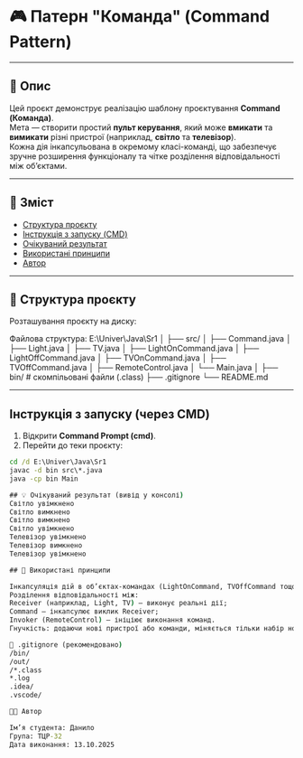 # 🎮 Патерн "Команда" (Command Pattern)

---

## 📘 Опис
Цей проєкт демонструє реалізацію шаблону проєктування **Command (Команда)**.  
Мета — створити простий **пульт керування**, який може **вмикати** та **вимикати** різні пристрої (наприклад, **світло** та **телевізор**).  
Кожна дія інкапсульована в окремому класі-команді, що забезпечує зручне розширення функціоналу та чітке розділення відповідальності між об’єктами.

---

## 🧭 Зміст
- [Структура проєкту](#-структура-проєкту)  
- [Інструкція з запуску (CMD)](#-інструкція-з-запуску-cmd)  
- [Очікуваний результат](#-очікуваний-результат)  
- [Використані принципи](#-використані-принципи)  
- [Автор](#-автор)

---

## 🧩 Структура проєкту
Розташування проєкту на диску:

Файлова структура:
E:\Univer\Java\Sr1
│
├── src/
│ ├── Command.java
│ ├── Light.java
│ ├── TV.java
│ ├── LightOnCommand.java
│ ├── LightOffCommand.java
│ ├── TVOnCommand.java
│ ├── TVOffCommand.java
│ ├── RemoteControl.java
│ └── Main.java
│
├── bin/ # скомпільовані файли (.class)
├── .gitignore
└── README.md

---

## Інструкція з запуску (через CMD)

1. Відкрити **Command Prompt (cmd)**.  
2. Перейти до теки проєкту:
```cmd
cd /d E:\Univer\Java\Sr1
javac -d bin src\*.java
java -cp bin Main

## 💡 Очікуваний результат (вивід у консолі)
Світло увімкнено
Світло вимкнено
Світло вимкнено
Світло увімкнено
Телевізор увімкнено
Телевізор вимкнено
Телевізор увімкнено

## 🧠 Використані принципи

Інкапсуляція дій в об’єктах-командах (LightOnCommand, TVOffCommand тощо).
Розділення відповідальності між:
Receiver (наприклад, Light, TV) — виконує реальні дії;
Command — інкапсулює виклик Receiver;
Invoker (RemoteControl) — ініціює виконання команд.
Гнучкість: додаючи нові пристрої або команди, міняється тільки набір нових класів — існуючий код не змінюється.

🧾 .gitignore (рекомендовано)
/bin/
/out/
/*.class
*.log
.idea/
.vscode/

👨‍💻 Автор

Ім’я студента: Данило
Група: ТЦР-32
Дата виконання: 13.10.2025
